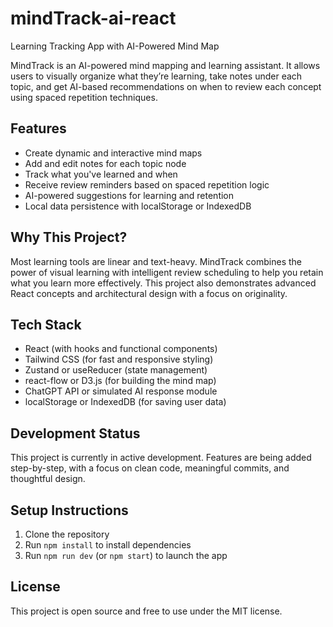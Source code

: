 # mindTrack-ai-react
Learning Tracking App with AI-Powered Mind Map

MindTrack is an AI-powered mind mapping and learning assistant. It allows users to visually organize what they’re learning, take notes under each topic, and get AI-based recommendations on when to review each concept using spaced repetition techniques.

## Features

- Create dynamic and interactive mind maps
- Add and edit notes for each topic node
- Track what you've learned and when
- Receive review reminders based on spaced repetition logic
- AI-powered suggestions for learning and retention
- Local data persistence with localStorage or IndexedDB

## Why This Project?

Most learning tools are linear and text-heavy. MindTrack combines the power of visual learning with intelligent review scheduling to help you retain what you learn more effectively. This project also demonstrates advanced React concepts and architectural design with a focus on originality.

## Tech Stack

- React (with hooks and functional components)
- Tailwind CSS (for fast and responsive styling)
- Zustand or useReducer (state management)
- react-flow or D3.js (for building the mind map)
- ChatGPT API or simulated AI response module
- localStorage or IndexedDB (for saving user data)

## Development Status

This project is currently in active development. Features are being added step-by-step, with a focus on clean code, meaningful commits, and thoughtful design.

## Setup Instructions

1. Clone the repository
2. Run `npm install` to install dependencies
3. Run `npm run dev` (or `npm start`) to launch the app

## License

This project is open source and free to use under the MIT license.

